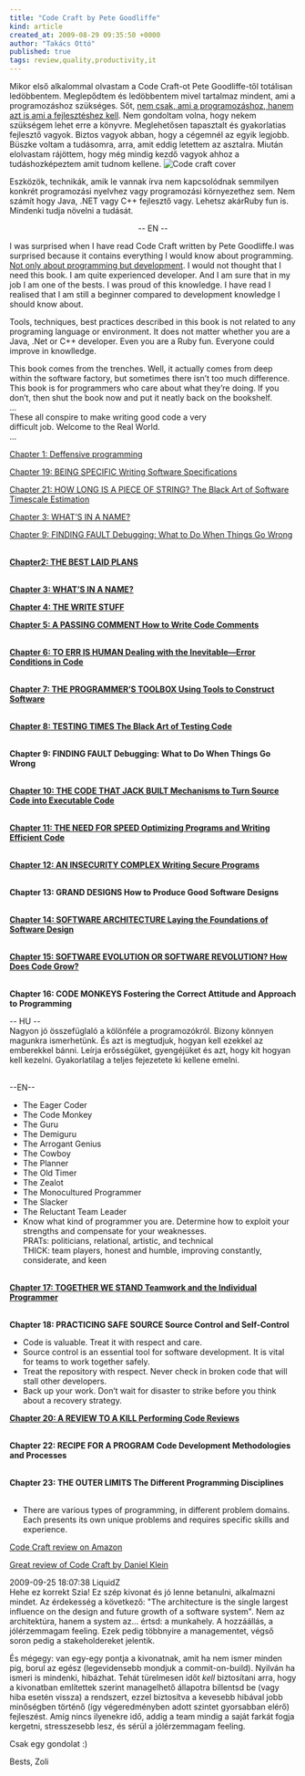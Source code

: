 ```yaml
---
title: "Code Craft by Pete Goodliffe"
kind: article
created_at: 2009-08-29 09:35:50 +0000
author: "Takács Ottó"
published: true
tags: review,quality,productivity,it
---
```

Mikor első alkalommal olvastam a Code Craft-ot Pete Goodliffe-től totálisan ledöbbentem. Meglepődtem és ledöbbentem mivel tartalmaz mindent, ami a programozáshoz szükséges. Sőt, <a href="http://www.ericsink.com/No_Programmers.html">nem csak, ami a programozáshoz, hanem azt is ami a fejlesztéshez kell</a>. Nem gondoltam volna, hogy nekem szükségem lehet erre a könyvre. Meglehetősen tapasztalt és gyakorlatias fejlesztő vagyok. Biztos vagyok abban, hogy a cégemnél az egyik legjobb. Büszke voltam a tudásomra, arra, amit eddig letettem az asztalra. Miután elolvastam rájöttem, hogy még mindig kezdő vagyok ahhoz a tudáshozképeztem amit tudnom kellene.
<img src="/sites/default/files/code-craft-cover.jpg" alt="Code craft cover" alt="Code Craft cover"/> 
<!--break-->
Eszközök, technikák, amik le vannak írva nem kapcsolódnak semmilyen konkrét programozási nyelvhez vagy programozási környezethez sem. Nem számít hogy Java, .NET vagy C++ fejlesztő vagy. Lehetsz akárRuby fun is. Mindenki tudja növelni a tudását.

<center>-- EN --</center>

I was surprised when I have read Code Craft written by Pete Goodliffe.I was surprised because it contains everything I would know about programming. <a href="http://www.ericsink.com/No_Programmers.html">Not only about programming but development</a>.  I would not thought that I need this book. I am quite experienced developer. And I am sure that in my job I am one of the bests. I was proud of this knowledge. I have read I realised that I am still a beginner compared to development knowledge I should know about.

Tools, techniques, best practices described in this book is not related to any programing language or environment. It does not matter whether you are a Java, .Net or C++ developer. Even you are a Ruby fun. Everyone could improve in knowlledge.

<p>This book comes from the trenches. Well, it actually comes from deep within the software factory, but sometimes there isn&rsquo;t too much difference. This book is for programmers who care about what they&rsquo;re doing. If you don&rsquo;t, then shut the book now and put it neatly back on the bookshelf.<br />
...<br />
These all conspire to make writing good code a very <br />
difficult job. Welcome to the Real World.<br />
...<br />
<p>
<a href="http://www.qualityontime.eu/extracts/chapter-1-deffensive-programming">Chapter 1: Deffensive programming</a>
</p>
<p>
<a href="http://www.qualityontime.eu/extracts/chapter-19-being-specific-writing-software-specifications">
Chapter 19: BEING SPECIFIC Writing Software Specifications
</a>
</p>
<p>
<a href="http://www.qualityontime.eu/extracts/chapter-21-how-long-piece-string-black-art-software-timescale-estimation">
Chapter 21: HOW LONG IS A PIECE OF STRING? The Black Art of Software Timescale Estimation
</a>
</p>
<p>
<a href="http://www.qualityontime.eu/extracts/chapter-3-whats-name">
Chapter 3: WHAT’S IN A NAME?
</a>
</p>
<p>
<a href="http://www.qualityontime.eu/extracts/chapter-9-finding-fault-debugging-what-do-when-things-go-wrong">
Chapter 9: FINDING FAULT Debugging: What to Do When Things Go Wrong
</a>
</p>


<p><br />
<strong><a href="http://www.qualityontime.eu/extracts/chapter2-best-laid-plans">Chapter2: THE BEST LAID PLANS</a></strong><br />
&nbsp;</p>
<p><strong><a href="http://www.qualityontime.eu/extracts/chapter-3-whats-name">Chapter 3: WHAT&rsquo;S IN A NAME?</a></strong><br />

</p>
<p><a href="http://www.qualityontime.eu/extracts/chapter-4-write-stuff"><strong>Chapter 4: THE WRITE STUFF</strong></a></p>
<p><a href="http://www.qualityontime.eu/extracts/chapter-5-passing-comment-how-write-code-comments"><strong>Chapter 5: A PASSING COMMENT How to Write Code Comments</strong></a><br />
&nbsp;</p>
<p><a href="http://www.qualityontime.eu/extracts/chapter-6-err-human-dealing-inevitable-error-conditions-code"><strong>Chapter 6: TO ERR IS HUMAN Dealing with the Inevitable&mdash;Error Conditions in Code</strong></a><br />
&nbsp;</p>
<p><strong><a href="http://www.qualityontime.eu/extracts/chapter-7-programmers-toolbox-using-tools-construct-software">Chapter 7: THE PROGRAMMER&rsquo;S TOOLBOX Using Tools to Construct Software</a></strong><br />
&nbsp;</p>
<p><a href="http://www.qualityontime.eu/extracts/chapter-8-testing-times-black-art-testing-code"><strong>Chapter 8: TESTING TIMES The Black Art of Testing Code</strong></a><br />
&nbsp;</p>
<p><strong>Chapter 9: FINDING FAULT Debugging: What to Do When Things Go Wrong</strong><br />
&nbsp;</p>
<p><strong><a href="http://www.qualityontime.eu/extracts/chapter-10-code-jack-built-mechanisms-turn-source-code-executable-code">Chapter 10: THE CODE THAT JACK BUILT Mechanisms to Turn Source Code into Executable Code</a></strong><br />
&nbsp;</p>
<p><a href="http://www.qualityontime.eu/extracts/chapter-11-need-speed-optimizing-programs-and-writing-efficient-code"><strong>Chapter 11: THE NEED FOR SPEED Optimizing Programs and Writing Efficient Code</strong></a><br />
&nbsp;</p>

<p><strong><a href="http://www.qualityontime.eu/extracts/chapter-12-insecurity-complex-writing-secure-programs">Chapter 12: AN INSECURITY COMPLEX Writing Secure Programs</a></strong><br />
&nbsp;</p>

<p><strong>Chapter 13: GRAND DESIGNS How to Produce Good Software Designs</strong><br />
&nbsp;</p>
<p><strong><a href="http://www.qualityontime.eu/extracts/chapter-13-grand-designs-how-produce-good-software-designs">Chapter 14: SOFTWARE ARCHITECTURE Laying the Foundations of Software Design</a></strong><br />
&nbsp;</p>

<p><strong><a href="http://www.qualityontime.eu/extracts/chapter-15-software-evolution-or-software-revolution-how-does-code-grow">Chapter 15: SOFTWARE EVOLUTION OR SOFTWARE REVOLUTION? How Does Code Grow?</a></strong><br />
&nbsp;</p>
<p><strong>Chapter 16: CODE MONKEYS Fostering the Correct Attitude and Approach to Programming</strong></p>
<p>-- HU --<br />
Nagyon jó összefüglaló a kölönféle a programozókról. Bizony könnyen magunkra ismerhetünk. És azt is megtudjuk, hogyan kell ezekkel az emberekkel bánni. Leírja erősségüket, gyengéjüket és azt, hogy kit hogyan kell kezelni. Gyakorlatilag a teljes fejezetete ki kellene emelni.&nbsp;<br />
&nbsp;</p>
<p>--EN--&nbsp;</p>
<ul>
    <li>The Eager Coder</li>
    <li>The Code Monkey</li>
    <li>The Guru</li>
    <li>The Demiguru</li>
    <li>The Arrogant Genius</li>
    <li>The Cowboy</li>
    <li>The Planner</li>
    <li>The Old Timer</li>
    <li>The Zealot</li>
    <li>The Monocultured Programmer</li>
    <li>The Slacker</li>
    <li>The Reluctant Team Leader</li>
    <li>Know what kind of programmer you are. Determine how to exploit your strengths and compensate for your weaknesses.<br />
    PRATs: politicians, relational, artistic, and technical<br />
    THICK: team players, honest and humble, improving constantly, considerate, and keen<br />
    &nbsp;</li>
</ul>
<p><strong><a href="http://www.qualityontime.eu/extracts/chapter-17-together-we-stand-teamwork-and-individual-programmer">Chapter 17: TOGETHER WE STAND Teamwork and the Individual Programmer</a></strong><br />
&nbsp;</p>
<p><strong>Chapter 18: PRACTICING SAFE SOURCE Source Control and Self-Control</strong></p>
<ul>
    <li>Code is valuable. Treat it with respect and care.</li>
    <li>Source control is an essential tool for software development. It is vital for teams to work together safely.</li>
    <li>Treat the repository with respect. Never check in broken code that will stall other developers.</li>
    <li>Back up your work. Don&rsquo;t wait for disaster to strike before you think about a recovery strategy.</li>
</ul>


<p><a href="http://www.qualityontime.eu/extracts/chapter-20-review-kill-performing-code-reviews"><strong>Chapter 20: A REVIEW TO A KILL Performing Code Reviews</strong></a><br />
&nbsp;</p>

<p><strong>Chapter 22: RECIPE FOR A PROGRAM Code Development Methodologies and Processes</strong><br />
&nbsp;</p>

<p><strong>Chapter 23: THE OUTER LIMITS The Different Programming Disciplines</strong><br />
&nbsp;</p>
<ul>
    <li>There are various types of programming, in different problem domains. Each presents its own unique problems and requires specific skills and experience.</li>
</ul>
<p><a href="http://www.amazon.com/Code-Craft-Practice-Writing-Excellent/product-reviews/1593271190/ref=cm_cr_pr_redirect?ie=UTF8&showViewpoints=0#customerReviews">Code Craft review on Amazon</a></p>
<p><a href="http://www.javalobby.org/articles/code-craft-daniel/">Great review of Code Craft by Daniel Klein</a></p>


<div class='old-comments'>
		<div class='one-old-comment'>
			<span class='comment-date'>2009-09-25 18:07:38</span>
			<span class='commenter-name'>LiquidZ</span>
			<div class='comment-body'>
				<span class='comment-title'>Hehe ez korrekt</comment>
				Szia! Ez szép kivonat és jó lenne betanulni, alkalmazni mindet.
Az érdekesség a következő:
"The architecture is the single largest influence on the design and future growth of a software system".
Nem az architektúra, hanem a system az... értsd: a munkahely. A hozzáállás, a jólérzemmagam feeling. Ezek pedig többnyire a managementet, végső soron pedig a stakeholdereket jelentik.

És mégegy: van egy-egy pontja a kivonatnak, amit ha nem ismer minden pig, borul az egész (legevidensebb mondjuk a commit-on-build). Nyilván ha ismeri is mindenki, hibázhat. Tehát türelmesen időt _kell_ biztosítani arra, hogy a kivonatban említettek szerint managelhető állapotra billentsd be (vagy hiba esetén vissza) a rendszert, ezzel biztosítva a kevesebb hibával jobb minőségben történő (így végeredményben adott szintet gyorsabban elérő) fejleszést. Amíg nincs ilyenekre idő, addig a team mindig a saját farkát fogja kergetni, stresszesebb lesz, és sérül a jólérzemmagam feeling.

Csak egy gondolat :)

Bests,
Zoli
			</div>
		</div>
		</div>